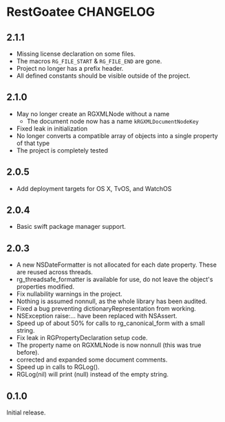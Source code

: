 # RestGoatee CHANGELOG

## 2.1.1
- Missing license declaration on some files.
- The macros `RG_FILE_START` & `RG_FILE_END` are gone.
- Project no longer has a prefix header.
- All defined constants should be visible outside of the project.

## 2.1.0
- May no longer create an RGXMLNode without a name
  - The document node now has a name `kRGXMLDocumentNodeKey`
- Fixed leak in initialization
- No longer converts a compatible array of objects into a single property of that type
- The project is completely tested

## 2.0.5
- Add deployment targets for OS X, TvOS, and WatchOS

## 2.0.4
- Basic swift package manager support.

## 2.0.3
- A new NSDateFormatter is not allocated for each date property.  These are reused across threads.
- rg_threadsafe_formatter is available for use, do not leave the object's properties modified.
- Fix nullability warnings in the project.
- Nothing is assumed nonnull, as the whole library has been audited.
- Fixed a bug preventing dictionaryRepresentation from working.
- NSException raise:... have been replaced with NSAssert.
- Speed up of about 50% for calls to rg_canonical_form with a small string.
- Fix leak in RGPropertyDeclaration setup code.
- The property name on RGXMLNode is now nonnull (this was true before).
- corrected and expanded some document comments.
- Speed up in calls to RGLog().
- RGLog(nil) will print (null) instead of the empty string.

## 0.1.0

Initial release.
